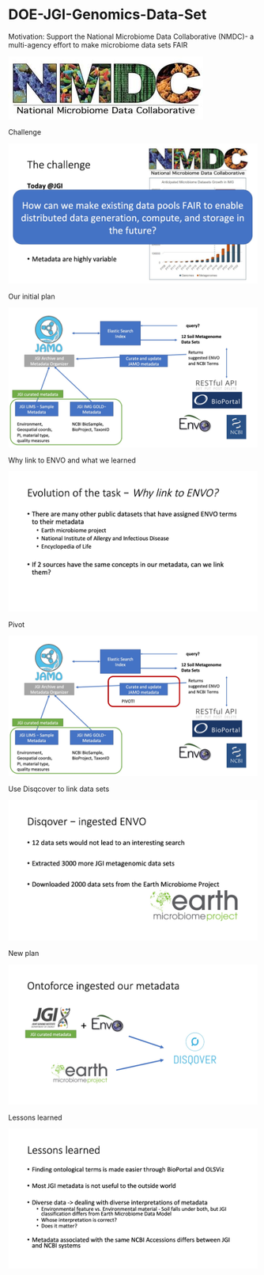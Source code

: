 
# DOE-JGI-Genomics-Data-Set
Motivation: Support the National Microbiome Data Collaborative (NMDC)- a multi-agency effort to make microbiome data sets FAIR

![NMDC_logo](/nmdc_logo.jpeg)

Challenge

![Diagram](/slides/Slide2.jpg)

Our initial plan

![Diagram](/slides/Slide3.jpg)

Why link to ENVO and what we learned

![Diagram](/slides/Slide4.jpg)

Pivot 

![Diagram](/slides/Slide6.jpg)

Use Disqcover to link data sets

![Diagram](/slides/Slide5.jpg)

New plan

![Diagram](/slides/Slide7.jpg)

Lessons learned

![Diagram](/slides/Slide8.jpg)
